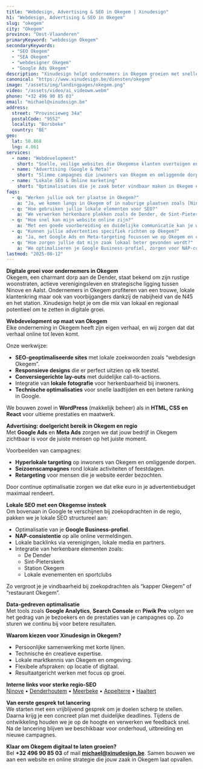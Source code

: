 ```yaml
---
title: "Webdesign, Advertising & SEO in Okegem | Xinudesign"
h1: "Webdesign, Advertising & SEO in Okegem"
slug: "okegem"
city: "Okegem"
province: "Oost-Vlaanderen"
primaryKeyword: "webdesign Okegem"
secondaryKeywords:
  - "SEO Okegem"
  - "SEA Okegem"
  - "webdesigner Okegem"
  - "Google Ads Okegem"
description: "Xinudesign helpt ondernemers in Okegem groeien met snelle websites, doelgerichte advertentiecampagnes en lokale SEO-strategieën die inspelen op de eigenheid van het dorp."
canonical: "https://www.xinudesign.be/diensten/okegem"
image: "/assets/img/landingpages/okegem.png"
video: "/assets/video/ai_videowm.webm"
phone: "+32 496 90 85 03"
email: "michael@xinudesign.be"
address:
  street: "Provincieweg 34a"
  postalCode: "9552"
  locality: "Borsbeke"
  country: "BE"
geo:
  lat: 50.868
  lng: 4.061
services:
  - name: "Webdevelopment"
    short: "Snelle, veilige websites die Okegemse klanten overtuigen en converteren."
  - name: "Advertising (Google & Meta)"
    short: "Slimme campagnes die inwoners van Okegem en omliggende dorpen gericht bereiken."
  - name: "Lokale SEO & Online marketing"
    short: "Optimalisaties die je zaak beter vindbaar maken in Okegem en omgeving."
faqs:
  - q: "Werken jullie ook ter plaatse in Okegem?"
    a: "Ja, we komen langs in Okegem of in naburige plaatsen zoals [Ninove](/diensten/ninove), [Denderhoutem](/diensten/denderhoutem) en [Haaltert](/diensten/haaltert). Online afspraken zijn ook mogelijk."
  - q: "Hoe gebruiken jullie lokale elementen voor SEO?"
    a: "We verwerken herkenbare plekken zoals de Dender, de Sint-Pieterskerk en het station van Okegem in teksten, meta-data en visuals."
  - q: "Hoe snel kan mijn website online zijn?"
    a: "Met een goede voorbereiding en duidelijke communicatie kan je website doorgaans binnen 2 tot 4 weken live gaan."
  - q: "Kunnen jullie advertenties specifiek richten op Okegem?"
    a: "Ja, met Google Ads en Meta-targeting focussen we op Okegem en omliggende regio’s, zodat jouw boodschap exact de juiste doelgroep bereikt."
  - q: "Hoe zorgen jullie dat mijn zaak lokaal beter gevonden wordt?"
    a: "We optimaliseren je Google Business-profiel, zorgen voor NAP-consistentie en bouwen lokale backlinks rond zoekwoorden zoals 'webdesigner Okegem'."
lastmod: "2025-08-12"
---
```


**Digitale groei voor ondernemers in Okegem**  
Okegem, een charmant dorp aan de Dender, staat bekend om zijn rustige woonstraten, actieve verenigingsleven en strategische ligging tussen Ninove en Aalst. Ondernemers in Okegem profiteren van een trouwe, lokale klantenkring maar ook van voorbijgangers dankzij de nabijheid van de N45 en het station. Xinudesign helpt je om die mix van lokaal en regionaal potentieel om te zetten in digitale groei.

**Webdevelopment op maat van Okegem**  
Elke onderneming in Okegem heeft zijn eigen verhaal, en wij zorgen dat dat verhaal online tot leven komt.

Onze werkwijze:

- **SEO-geoptimaliseerde sites** met lokale zoekwoorden zoals “webdesign Okegem”.
- **Responsieve designs** die er perfect uitzien op elk toestel.
- **Conversiegerichte lay-outs** met duidelijke call-to-actions.
- Integratie van **lokale fotografie** voor herkenbaarheid bij inwoners.
- **Technische optimalisaties** voor snelle laadtijden en een betere ranking in Google.

We bouwen zowel in **WordPress** (makkelijk beheer) als in **HTML, CSS en React** voor ultieme prestaties en maatwerk.

**Advertising: doelgericht bereik in Okegem en regio**  
Met **Google Ads** en **Meta Ads** zorgen we dat jouw bedrijf in Okegem zichtbaar is voor de juiste mensen op het juiste moment.

Voorbeelden van campagnes:

- **Hyperlokale targeting** op inwoners van Okegem en omliggende dorpen.
- **Seizoenscampagnes** rond lokale activiteiten of feestdagen.
- **Retargeting** voor mensen die je website eerder bezochten.

Door continue optimalisatie zorgen we dat elke euro in je advertentiebudget maximaal rendeert.

**Lokale SEO met een Okegemse insteek**  
Om bovenaan in Google te verschijnen bij zoekopdrachten in de regio, pakken we je lokale SEO structureel aan:

- Optimalisatie van je **Google Business-profiel**.
- **NAP-consistentie** op alle online vermeldingen.
- Lokale backlinks via verenigingen, lokale media en partners.
- Integratie van herkenbare elementen zoals:
  - De Dender
  - Sint-Pieterskerk
  - Station Okegem
  - Lokale evenementen en sportclubs

Zo vergroot je je vindbaarheid bij zoekopdrachten als “kapper Okegem” of “restaurant Okegem”.

**Data-gedreven optimalisatie**  
Met tools zoals **Google Analytics**, **Search Console** en **Piwik Pro** volgen we het gedrag van je bezoekers en de prestaties van je campagnes op. Zo sturen we continu bij voor betere resultaten.

**Waarom kiezen voor Xinudesign in Okegem?**

- Persoonlijke samenwerking met korte lijnen.
- Technische én creatieve expertise.
- Lokale marktkennis van Okegem en omgeving.
- Flexibele afspraken: op locatie of digitaal.
- Resultaatgericht werken met focus op groei.

**Interne links voor sterke regio-SEO**  
[Ninove](/diensten/ninove) • [Denderhoutem](/diensten/denderhoutem) • [Meerbeke](/diensten/meerbeke) • [Appelterre](/diensten/appelterre) • [Haaltert](/diensten/haaltert)

**Van eerste gesprek tot lancering**  
We starten met een vrijblijvend gesprek om je doelen scherp te stellen. Daarna krijg je een concreet plan met duidelijke deadlines. Tijdens de ontwikkeling houden we je op de hoogte en verwerken we feedback snel. Na de lancering blijven we beschikbaar voor onderhoud, uitbreiding en nieuwe campagnes.

**Klaar om Okegem digitaal te laten groeien?**  
Bel **+32 496 90 85 03** of mail **[michael@xinudesign.be](mailto:michael@xinudesign.be)**. Samen bouwen we aan een website en online strategie die jouw zaak in Okegem laat opvallen.
